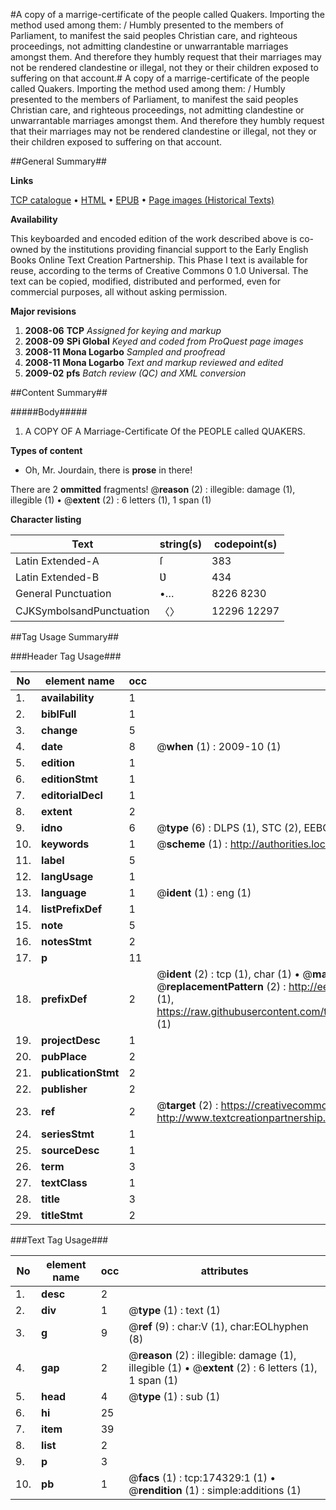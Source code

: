 #A copy of a marrige-certificate of the people called Quakers. Importing the method used among them: / Humbly presented to the members of Parliament, to manifest the said peoples Christian care, and righteous proceedings, not admitting clandestine or unwarrantable marriages amongst them. And therefore they humbly request that their marriages may not be rendered clandestine or illegal, not they or their children exposed to suffering on that account.#
A copy of a marrige-certificate of the people called Quakers. Importing the method used among them: / Humbly presented to the members of Parliament, to manifest the said peoples Christian care, and righteous proceedings, not admitting clandestine or unwarrantable marriages amongst them. And therefore they humbly request that their marriages may not be rendered clandestine or illegal, not they or their children exposed to suffering on that account.

##General Summary##

**Links**

[TCP catalogue](http://www.ota.ox.ac.uk/tcp/)  • 
[HTML](http://tei.it.ox.ac.uk/tcp/Texts-HTML/free/B02/B02383.html)  • 
[EPUB](http://tei.it.ox.ac.uk/tcp/Texts-EPUB/free/B02/B02383.epub) • 
[Page images (Historical Texts)](https://data.historicaltexts.jisc.ac.uk/view?pubId=eebo-47012364e&pageId=eebo-47012364e-174329-1)

**Availability**

This keyboarded and encoded edition of the
	       work described above is co-owned by the institutions
	       providing financial support to the Early English Books
	       Online Text Creation Partnership. This Phase I text is
	       available for reuse, according to the terms of Creative
	       Commons 0 1.0 Universal. The text can be copied,
	       modified, distributed and performed, even for
	       commercial purposes, all without asking permission.

**Major revisions**

1. __2008-06__ __TCP__ *Assigned for keying and markup*
1. __2008-09__ __SPi Global__ *Keyed and coded from ProQuest page images*
1. __2008-11__ __Mona Logarbo__ *Sampled and proofread*
1. __2008-11__ __Mona Logarbo__ *Text and markup reviewed and edited*
1. __2009-02__ __pfs__ *Batch review (QC) and XML conversion*

##Content Summary##

#####Body#####

1. A COPY OF A Marriage-Certificate Of the PEOPLE called QUAKERS.

**Types of content**

  * Oh, Mr. Jourdain, there is **prose** in there!

There are 2 **ommitted** fragments! 
 @__reason__ (2) : illegible: damage (1), illegible (1)  •  @__extent__ (2) : 6 letters (1), 1 span (1)

**Character listing**


|Text|string(s)|codepoint(s)|
|---|---|---|
|Latin Extended-A|ſ|383|
|Latin Extended-B|Ʋ|434|
|General Punctuation|•…|8226 8230|
|CJKSymbolsandPunctuation|〈〉|12296 12297|

##Tag Usage Summary##

###Header Tag Usage###

|No|element name|occ|attributes|
|---|---|---|---|
|1.|__availability__|1||
|2.|__biblFull__|1||
|3.|__change__|5||
|4.|__date__|8| @__when__ (1) : 2009-10 (1)|
|5.|__edition__|1||
|6.|__editionStmt__|1||
|7.|__editorialDecl__|1||
|8.|__extent__|2||
|9.|__idno__|6| @__type__ (6) : DLPS (1), STC (2), EEBO-CITATION (1), OCLC (1), VID (1)|
|10.|__keywords__|1| @__scheme__ (1) : http://authorities.loc.gov/ (1)|
|11.|__label__|5||
|12.|__langUsage__|1||
|13.|__language__|1| @__ident__ (1) : eng (1)|
|14.|__listPrefixDef__|1||
|15.|__note__|5||
|16.|__notesStmt__|2||
|17.|__p__|11||
|18.|__prefixDef__|2| @__ident__ (2) : tcp (1), char (1)  •  @__matchPattern__ (2) : ([0-9\-]+):([0-9IVX]+) (1), (.+) (1)  •  @__replacementPattern__ (2) : http://eebo.chadwyck.com/downloadtiff?vid=$1&page=$2 (1), https://raw.githubusercontent.com/textcreationpartnership/Texts/master/tcpchars.xml#$1 (1)|
|19.|__projectDesc__|1||
|20.|__pubPlace__|2||
|21.|__publicationStmt__|2||
|22.|__publisher__|2||
|23.|__ref__|2| @__target__ (2) : https://creativecommons.org/publicdomain/zero/1.0/ (1), http://www.textcreationpartnership.org/docs/. (1)|
|24.|__seriesStmt__|1||
|25.|__sourceDesc__|1||
|26.|__term__|3||
|27.|__textClass__|1||
|28.|__title__|3||
|29.|__titleStmt__|2||


###Text Tag Usage###

|No|element name|occ|attributes|
|---|---|---|---|
|1.|__desc__|2||
|2.|__div__|1| @__type__ (1) : text (1)|
|3.|__g__|9| @__ref__ (9) : char:V (1), char:EOLhyphen (8)|
|4.|__gap__|2| @__reason__ (2) : illegible: damage (1), illegible (1)  •  @__extent__ (2) : 6 letters (1), 1 span (1)|
|5.|__head__|4| @__type__ (1) : sub (1)|
|6.|__hi__|25||
|7.|__item__|39||
|8.|__list__|2||
|9.|__p__|3||
|10.|__pb__|1| @__facs__ (1) : tcp:174329:1 (1)  •  @__rendition__ (1) : simple:additions (1)|
